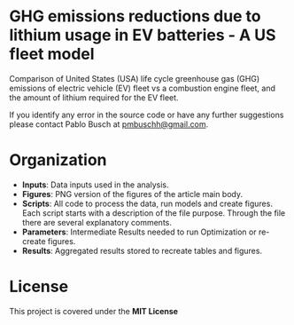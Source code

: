 # GHG emissions reductions due to lithium usage in EV batteries - A US fleet model
Comparison of United States (USA) life cycle greenhouse gas (GHG) emissions of electric vehicle (EV) fleet vs a combustion engine fleet, and the amount of lithium required for the EV fleet.

If you identify any error in the source code or have any further suggestions please contact Pablo Busch at pmbuschh@gmail.com.


# Organization

* **Inputs**: Data inputs used in the analysis. 
* **Figures**: PNG version of the figures of the article main body. 
* **Scripts**: All code to process the data, run models and create figures. Each script starts with a description of the file purpose. Through the file there are several explanatory  comments.  
* **Parameters**: Intermediate Results needed to run Optimization or re-create figures.
* **Results**: Aggregated results stored to recreate tables and figures.


# License
This project is covered under the **MIT License**
